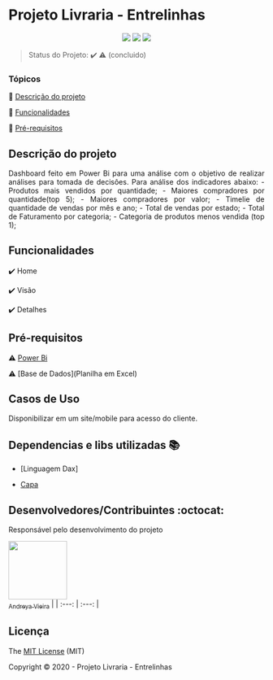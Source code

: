 <h1>Projeto Livraria - Entrelinhas </h1> 

<p align="center">
  <img src="http://img.shields.io/static/v1?label=Power BI&message=PROJETO_DE_BUSSINES_INTELLIGENCE &color=BLUE&style=for-the-badge"/>
  <img src="http://img.shields.io/static/v1?label=License&message=MIT&color=BLUE&style=for-the-badge"/>
   <img src="http://img.shields.io/static/v1?label=STATUS&message=CONCLUIDO&color=BLUE&style=for-the-badge"/>
</p>

> Status do Projeto: :heavy_check_mark: :warning: (concluido)

### Tópicos 

:small_blue_diamond: [Descrição do projeto](#descrição-do-projeto)

:small_blue_diamond: [Funcionalidades](#funcionalidades)

:small_blue_diamond: [Pré-requisitos](#pré-requisitos)

## Descrição do projeto 

<p align="justify">
  Dashboard feito em Power Bi para uma análise com o objetivo de realizar análises para tomada de decisôes.
  Para análise dos indicadores abaixo:
- Produtos mais vendidos por quantidade;
- Maiores compradores por quantidade(top 5);
- Maiores compradores por valor;
- Timelie de quantidade de vendas por mês e ano;
- Total de vendas por estado;
- Total de Faturamento por categoria;
- Categoria de produtos menos vendida (top 1);
</p>

## Funcionalidades

:heavy_check_mark: Home 

:heavy_check_mark: Visão

:heavy_check_mark: Detalhes

## Pré-requisitos

:warning: [Power Bi](https://powerbi.microsoft.com/pt-br/downloads/)

:warning: [Base de Dados](Planilha em Excel)

## Casos de Uso

Disponibilizar em um site/mobile para acesso do cliente.

## Dependencias e libs utilizadas :books:

- [Linguagem Dax]

- [Capa](https://www.plymouthpubliclibrary.org/wp-content/uploads/2018/12/books-1281581_1920.jpg)

## Desenvolvedores/Contribuintes :octocat:

Responsável pelo desenvolvimento do projeto

[<img src="https://avatars1.githubusercontent.com/u/70026063?s=460&v=4" width=115><br><sub>Andreya Vieira</sub>](https://github.com/andreya-vieira) |
| :---: | :---: |

## Licença 

The [MIT License]() (MIT)

Copyright :copyright: 2020 - Projeto Livraria - Entrelinhas
